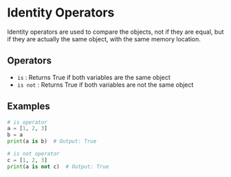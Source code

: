 # Identity Operators

Identity operators are used to compare the objects, not if they are equal, but if they are actually the same object, with the same memory location.

## Operators

- `is` : Returns True if both variables are the same object
- `is not` : Returns True if both variables are not the same object

## Examples

```python
# is operator
a = [1, 2, 3]
b = a
print(a is b)  # Output: True

# is not operator
c = [1, 2, 3]
print(a is not c)  # Output: True
```
